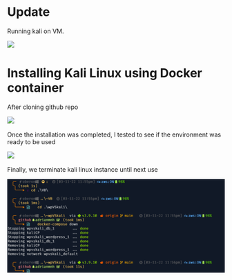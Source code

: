# Update

Running kali on VM.

![](s3.gif)

# Installing Kali Linux using Docker container

After cloning github repo

![](s1.gif)

Once the installation was completed, I tested to see if the environment was ready to be used

![](s2.gif)

Finally, we terminate kali linux instance until next use

![](3.png)